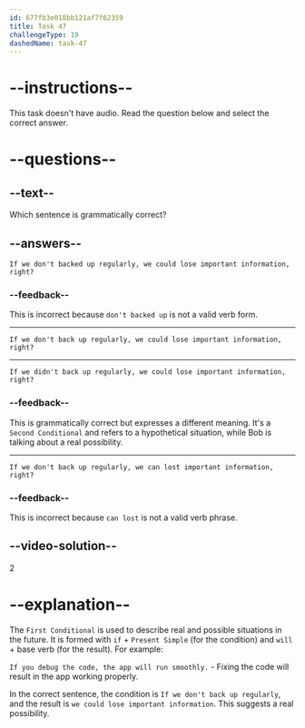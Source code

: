 ```yaml
---
id: 677fb3e018bb121af7f62359
title: Task 47
challengeType: 19
dashedName: task-47
---
```


# --instructions--

This task doesn't have audio. Read the question below and select the correct answer.

# --questions--

## --text--

Which sentence is grammatically correct?

## --answers--

`If we don't backed up regularly, we could lose important information, right?`

### --feedback--

This is incorrect because `don't backed up` is not a valid verb form.

---

`If we don't back up regularly, we could lose important information, right?`

---

`If we didn't back up regularly, we could lose important information, right?`

### --feedback--

This is grammatically correct but expresses a different meaning. It's a `Second Conditional` and refers to a hypothetical situation, while Bob is talking about a real possibility.

---

`If we don't back up regularly, we can lost important information, right?`

### --feedback--

This is incorrect because `can lost` is not a valid verb phrase.

## --video-solution--

2

# --explanation--

The `First Conditional` is used to describe real and possible situations in the future. It is formed with `if` + `Present Simple` (for the condition) and `will` + base verb (for the result). For example:

`If you debug the code, the app will run smoothly.` - Fixing the code will result in the app working properly.

In the correct sentence, the condition is `If we don't back up regularly`, and the result is `we could lose important information`. This suggests a real possibility.
